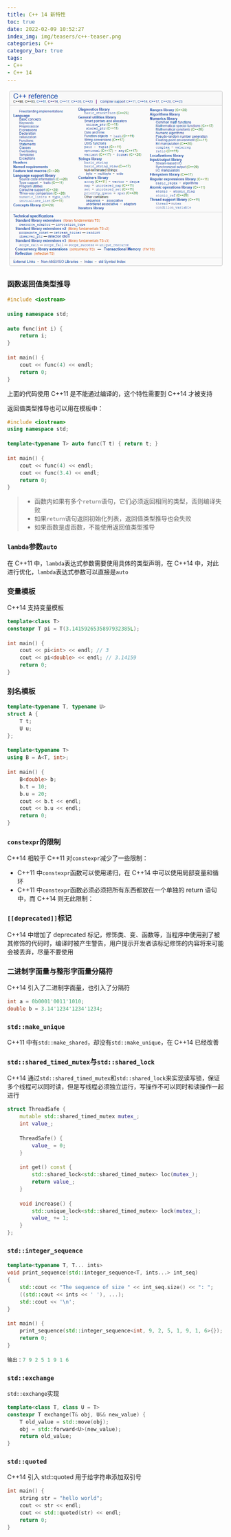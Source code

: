 ```yaml
---
title: C++ 14 新特性
toc: true
date: 2022-02-09 10:52:27
index_img: img/teasers/c++-teaser.png
categories: C++
category_bar: true
tags:
- C++
- C++ 14
---
```


<center>
    <img src="35/teaser-image.png" alt="" />
</center>
<!-- more -->

### 函数返回值类型推导

```c++
#include <iostream>

using namespace std;

auto func(int i) {
    return i;
}

int main() {
    cout << func(4) << endl;
    return 0;
}
```

上面的代码使用 C++11 是不能通过编译的，这个特性需要到 C++14 才被支持

返回值类型推导也可以用在模板中：

```c++
#include <iostream>
using namespace std;

template<typename T> auto func(T t) { return t; }

int main() {
    cout << func(4) << endl;
    cout << func(3.4) << endl;
    return 0;
}
```

> * 函数内如果有多个`return`语句，它们必须返回相同的类型，否则编译失败
> * 如果`return`语句返回初始化列表，返回值类型推导也会失败
> * 如果函数是虚函数，不能使用返回值类型推导

### `lambda`参数`auto`

在 C++11 中，`lambda`表达式参数需要使用具体的类型声明，在 C++14 中，对此进行优化，`lambda`表达式参数可以直接是`auto`

### 变量模板

C++14 支持变量模板

```c++
template<class T>
constexpr T pi = T(3.1415926535897932385L);

int main() {
    cout << pi<int> << endl; // 3
    cout << pi<double> << endl; // 3.14159
    return 0;
}
```

### 别名模板

```c++
template<typename T, typename U>
struct A {
    T t;
    U u;
};

template<typename T>
using B = A<T, int>;

int main() {
    B<double> b;
    b.t = 10;
    b.u = 20;
    cout << b.t << endl;
    cout << b.u << endl;
    return 0;
}
```

### `constexpr`的限制

C++14 相较于 C++11 对`constexpr`减少了一些限制：

* C++11 中`constexpr`函数可以使用递归，在 C++14 中可以使用局部变量和循环
* C++11 中`constexpr`函数必须必须把所有东西都放在一个单独的 return 语句中，而 C++14 则无此限制：

### `[[deprecated]]`标记

C++14 中增加了 deprecated 标记，修饰类、变、函数等，当程序中使用到了被其修饰的代码时，编译时被产生警告，用户提示开发者该标记修饰的内容将来可能会被丢弃，尽量不要使用

### 二进制字面量与整形字面量分隔符

C++14 引入了二进制字面量，也引入了分隔符

```c++
int a = 0b0001'0011'1010;
double b = 3.14'1234'1234'1234;
```

### `std::make_unique`

C++11 中有`std::make_shared`，却没有`std::make_unique`，在 C++14 已经改善

### `std::shared_timed_mutex`与`std::shared_lock`

C++14 通过`std::shared_timed_mutex`和`std::shared_lock`来实现读写锁，保证多个线程可以同时读，但是写线程必须独立运行，写操作不可以同时和读操作一起进行

```c++
struct ThreadSafe {
    mutable std::shared_timed_mutex mutex_;
    int value_;

    ThreadSafe() {
        value_ = 0;
    }

    int get() const {
        std::shared_lock<std::shared_timed_mutex> loc(mutex_);
        return value_;
    }

    void increase() {
        std::unique_lock<std::shared_timed_mutex> lock(mutex_);
        value_ += 1;
    }
};
```

### `std::integer_sequence`

```c++
template<typename T, T... ints>
void print_sequence(std::integer_sequence<T, ints...> int_seq)
{
    std::cout << "The sequence of size " << int_seq.size() << ": ";
    ((std::cout << ints << ' '), ...);
    std::cout << '\n';
}

int main() {
    print_sequence(std::integer_sequence<int, 9, 2, 5, 1, 9, 1, 6>{});
    return 0;
}

输出：7 9 2 5 1 9 1 6
```

### `std::exchange`

`std::exchange`实现

```c++
template<class T, class U = T>
constexpr T exchange(T& obj, U&& new_value) {
    T old_value = std::move(obj);
    obj = std::forward<U>(new_value);
    return old_value;
}
```

### `std::quoted`

C++14 引入 std::quoted 用于给字符串添加双引号

```c++
int main() {
    string str = "hello world";
    cout << str << endl;
    cout << std::quoted(str) << endl;
    return 0;
}
```
